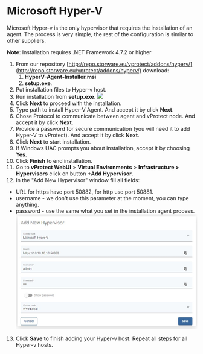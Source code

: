 # Microsoft Hyper-V

Microsoft Hyper-v is the only hypervisor that requires the installation of an agent. The process is very simple, the rest of the configuration is similar to other suppliers.

**Note**: Installation requires .NET Framework 4.7.2 or higher

1. From our repository [http://repo.storware.eu/vprotect/addons/hyperv/](http://repo.storware.eu/vprotect/addons/hyperv/) download:
   1. **HyperV-Agent-Installer.msi**
   2. **setup.exe**.
2. Put installation files to Hyper-v host.
3. Run installation from **setup.exe**. ![](../../../.gitbook/assets/image.png)
4. Click **Next** to proceed with the installation.
5. Type path to install Hyper-V Agent. And accept it by click **Next**.
6. Chose Protocol to communicate between agent and vProtect node. And accept it by click **Next**.
7. Provide a password for secure communication (you will need it to add Hyper-V to vProtect). And accept it by click **Next**.
8. Click **Next** to start installation.
9. If Windows UAC prompts you about installation, accept it by choosing **Yes**.
10. Click **Finish** to end installation.
11. Go to **vProtect WebUI** &gt; **Virtual Environments** &gt; **Infrastructure &gt; Hypervisors** click on button **+Add Hypervisor**.
12. In the "Add New Hypervisor" window fill all fields:
   * URL for https have port 50882, for http use port 50881.
   * username - we don't use this parameter at the moment, you can type anything.
   * password - use the same what you set in the installation agent process. ![](../../../.gitbook/assets/protected-platforms-vm-hyperv%20%281%29.jpg)
13. Click **Save** to finish adding your Hyper-v host. Repeat all steps for all Hyper-v hosts.

